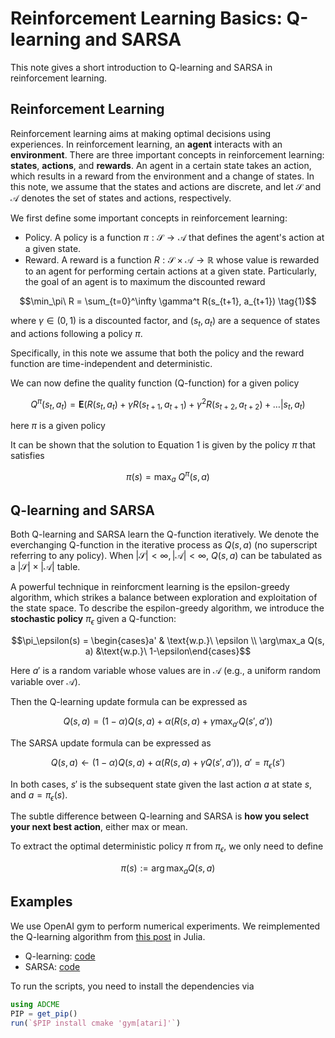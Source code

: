 # Reinforcement Learning Basics: Q-learning and SARSA 

This note gives a short introduction to Q-learning and SARSA in reinforcement learning. 

## Reinforcement Learning

Reinforcement learning aims at making optimal decisions using experiences. In reinforcement learning, an **agent** interacts with an **environment**. There are three important concepts in reinforcement learning: **states**, **actions**, and **rewards**. An agent in a certain state takes an action, which results in a reward from the environment and a change of states. In this note, we assume that the states and actions are discrete, and let $\mathcal{S}$ and $\mathcal{A}$ denotes the set of states and actions, respectively. 

We first define some important concepts in reinforcement learning:

- Policy. A policy is a function $\pi: \mathcal{S}\rightarrow \mathcal{A}$ that defines the agent's action at a given state. 
- Reward. A reward is a function $R: \mathcal{S} \times \mathcal{A} \rightarrow \mathbb{R}$ whose value is rewarded to an agent for performing certain actions at a given state. Particularly, the goal of an agent is to maximum the discounted reward
  
$$\min_\pi\ R = \sum_{t=0}^\infty \gamma^t R(s_{t+1}, a_{t+1}) \tag{1}$$

where $\gamma\in (0,1)$ is a discounted factor, and $(s_t, a_t)$ are a sequence of states and actions following a policy $\pi$. 

Specifically, in this note we assume that both the policy and the reward function are time-independent and deterministic.  

We can now define the quality function (Q-function) for a given policy 

$$Q^\pi(s_t, a_t) = \mathbf{E}(R(s_t, a_t) + \gamma R(s_{t+1}, a_{t+1}) + \gamma^2 R(s_{t+2}, a_{t+2})  + \ldots | s_t, a_t)$$

here $\pi$ is a given policy

It can be shown that the solution to Equation 1 is given by the policy $\pi$ that satisfies

$$\pi(s) = \max_a\ Q^\pi(s, a)$$

## Q-learning and SARSA 

Both Q-learning and SARSA learn the Q-function iteratively. We denote the everchanging Q-function in the iterative process as $Q(s,a)$ (no superscript referring to any policy). When $|\mathcal{S}|<\infty, |\mathcal{A}|<\infty$, $Q(s,a)$ can be tabulated as a $|\mathcal{S}|\times |\mathcal{A}|$ table. 

A powerful technique in reinforcment learning is the epsilon-greedy algorithm, which strikes a balance between exploration and exploitation of the state space. To describe the espilon-greedy algorithm, we introduce the **stochastic policy** $\pi_\epsilon$ given a Q-function:

$$\pi_\epsilon(s) = \begin{cases}a' & \text{w.p.}\ \epsilon \\ \arg\max_a Q(s, a) &\text{w.p.}\ 1-\epsilon\end{cases}$$

Here $a'$ is a random variable whose values are in $\mathcal{A}$ (e.g., a uniform random variable over $\mathcal{A}$). 

Then the Q-learning update formula can be expressed as 

$$Q(s,a) = (1-\alpha)Q(s,a) + \alpha \left(R(s,a) + \gamma\max_{a'} Q(s', a')\right)$$

The SARSA update formula can be expressed as 

$$Q(s,a) \gets (1-\alpha)Q(s,a) + \alpha \left(R(s,a) + \gamma Q
(s', a')\right),\ a' = \pi_\epsilon(s')$$

In both cases, $s'$ is the subsequent state given the last action $a$ at state $s$, and $a = \pi_\epsilon(s)$. 

The subtle difference between Q-learning and SARSA is **how you select your next best action**, either max or mean.

To extract the optimal deterministic policy $\pi$ from $\pi_\epsilon$, we only need to define

$$\pi(s) := \arg\max_a Q(s,a)$$

## Examples

We use OpenAI gym to perform numerical experiments. We reimplemented the Q-learning algorithm from [this post](https://www.learndatasci.com/tutorials/reinforcement-q-learning-scratch-python-openai-gym/) in Julia. 

- Q-learning: [code](https://github.com/kailaix/ADCME.jl/blob/master/docs/src/assets/Codes/ML/qlearning.jl)
- SARSA: [code](https://github.com/kailaix/ADCME.jl/blob/master/docs/src/assets/Codes/ML/salsa.jl)

To run the scripts, you need to install the dependencies via 

```julia
using ADCME
PIP = get_pip()
run(`$PIP install cmake 'gym[atari]'`)
```


